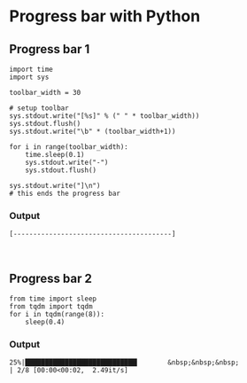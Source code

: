 # Progress bar with Python

## Progress bar 1

```
import time
import sys

toolbar_width = 30

# setup toolbar
sys.stdout.write("[%s]" % (" " * toolbar_width))
sys.stdout.flush()
sys.stdout.write("\b" * (toolbar_width+1))

for i in range(toolbar_width):
    time.sleep(0.1)
    sys.stdout.write("-")
    sys.stdout.flush()

sys.stdout.write("]\n")
# this ends the progress bar
```
### Output

``` [----------------------------------------] ```

<br>

## Progress bar 2

```
from time import sleep
from tqdm import tqdm
for i in tqdm(range(8)):
    sleep(0.4)
```

### Output

``` 25%|████████████████████████████▎       &nbsp;&nbsp;&nbsp;                | 2/8 [00:00<00:02,  2.49it/s] ```
